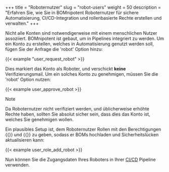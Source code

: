 +++
title = "Roboternutzer"
slug = "robot-users"
weight = 50
description = "Erfahren Sie, wie Sie in BOMnipotent Roboternutzer für sichere Automatisierung, CI/CD-Integration und rollenbasierte Rechte erstellen und verwalten."
+++

Nicht alle Konten sind notwendigerweise mit einem menschlichen Nutzer assoziiert. BOMnipotent ist gebaut, um in Pipelines integriert zu werden. Um ein Konto zu erstellen, welches in Automatisierung genutzt werden soll, fügen Sie der Anfrage die 'robot' Option hinzu:

{{< example "user_request_robot" >}}

Dies markiert das Konto als Roboter, und verschickt **keine** Verifizierungsmail. Um ein solches Konto zu genehmigen, müssen Sie die 'robot' Option nutzen:

{{< example user_approve_robot >}}

> [!NOTE]
> Da Roboternutzer nicht verifiziert werden, und üblicherweise erhöhte Rechte haben, sollten Sie absolut sicher sein, dass dies das Konto ist, welches Sie genehmigen wollen.

Ein plausibles Setup ist, dem Roboternutzer Rollen mit den Berechtigungen {{<bom-management-de>}} und {{<vuln-management-de>}} zu geben, sodass er BOMs hochladen und Sicherheitslücken aktualisieren kann:

{{< example user_role_add_robot >}}

Nun können Sie die Zugangsdaten Ihres Roboters in Ihrer [CI/CD](/de/integration/ci-cd/) Pipeline verwenden.
